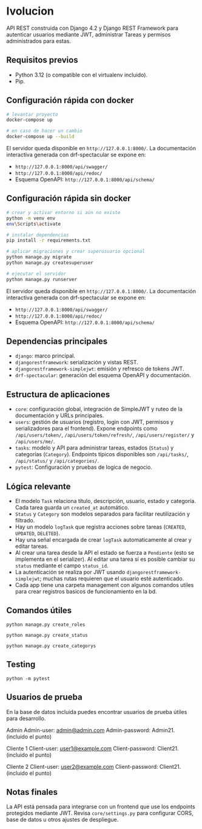 Ivolucion
=================

API REST construida con Django 4.2 y Django REST Framework para autenticar usuarios mediante JWT, administrar Tareas y permisos administrados para estas.

Requisitos previos
------------------

- Python 3.12 (o compatible con el virtualenv incluido).
- Pip.

Configuración rápida con docker
--------------------

```bash
# levantar proyecto
docker-compose up

# en caso de hacer un cambio
docker-compose up --build
```

El servidor queda disponible en `http://127.0.0.1:8000/`. La documentación interactiva generada con drf-spectacular se expone en:

- `http://127.0.0.1:8000/api/swagger/`
- `http://127.0.0.1:8000/api/redoc/`
- Esquema OpenAPI: `http://127.0.0.1:8000/api/schema/`

Configuración rápida sin docker
--------------------

```bash
# crear y activar entorno si aún no existe
python -m venv env
env\Scripts\activate

# instalar dependencias
pip install -r requirements.txt

# aplicar migraciones y crear superusuario opcional
python manage.py migrate
python manage.py createsuperuser

# ejecutar el servidor
python manage.py runserver
```

El servidor queda disponible en `http://127.0.0.1:8000/`. La documentación interactiva generada con drf-spectacular se expone en:

- `http://127.0.0.1:8000/api/swagger/`
- `http://127.0.0.1:8000/api/redoc/`
- Esquema OpenAPI: `http://127.0.0.1:8000/api/schema/`



Dependencias principales
------------------------

- `django`: marco principal.
- `djangorestframework`: serialización y vistas REST.
- `djangorestframework-simplejwt`: emisión y refresco de tokens JWT.
- `drf-spectacular`: generación del esquema OpenAPI y documentación.

Estructura de aplicaciones
--------------------------

- `core`: configuración global, integración de SimpleJWT y ruteo de la documentación y URLs principales.
- `users`: gestión de usuarios (registro, login con JWT, permisos y serializadores para el frontend). Expone endpoints como `/api/users/token/`, `/api/users/token/refresh/`, `/api/users/register/` y `/api/users/me/`.
- `tasks`: modelo y API para administrar tareas, estados (`Status`) y categorías (`Category`). Endpoints típicos disponibles son `/api/tasks/`, `/api/status/` y `/api/categories/`.
- `pytest`: Configuración y pruebas de logica de negocio.

Lógica relevante
----------------

- El modelo `Task` relaciona título, descripción, usuario, estado y categoría. Cada tarea guarda un `created_at` automático.
- `Status` y `Category` son modelos separados para facilitar reutilización y filtrado.
- Hay un modelo `logTask` que registra acciones sobre tareas (`CREATED`, `UPDATED`, `DELETED`).
- Hay una señal encargada de crear `logTask` automaticamente al crear y editar tareas.
- Al crear una tarea desde la API el estado se fuerza a `Pendiente` (esto se implementa en el serializer). Al editar una tarea sí es posible cambiar su `status` mediante el campo `status_id`.
- La autenticación se realiza por JWT usando `djangorestframework-simplejwt`; muchas rutas requieren que el usuario esté autenticado.
- Cada app tiene una carpeta management con algunos comandos utiles para crear registros basicos de funcionamiento en la bd.

Comandos útiles
---------------

```para crear roles en la bd
python manage.py create_roles
```

```para crear estados en la bd
python manage.py create_status
```

```para crear roles en la bd
python manage.py create_categorys
```


Testing
---------------
```Para ejecutar los tests
python -m pytest
```

Usuarios de prueba
------------------

En la base de datos incluida puedes encontrar usuarios de prueba útiles para desarrollo. 

Admin
Admin-user: admin@admin.com
Admin-password: Admin21. (incluido el punto)

Cliente 1
Client-user: user1@example.com
Client-password: Client21. (incluido el punto)

Cliente 2
Client-user: user2@example.com
Client-password: Client21. (incluido el punto)



Notas finales
------------

La API está pensada para integrarse con un frontend que use los endpoints protegidos mediante JWT. Revisa `core/settings.py` para configurar CORS, base de datos u otros ajustes de despliegue.
